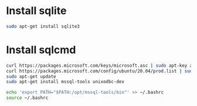 # Install sqlite
```bash
sudo apt-get install sqlite3
```


# Install sqlcmd

```bash
curl https://packages.microsoft.com/keys/microsoft.asc | sudo apt-key add -
curl https://packages.microsoft.com/config/ubuntu/20.04/prod.list | sudo tee /etc/apt/sources.list.d/msprod.list
sudo apt-get update
sudo apt-get install mssql-tools unixodbc-dev
```


```bash
echo 'export PATH="$PATH:/opt/mssql-tools/bin"' >> ~/.bashrc
source ~/.bashrc
```
